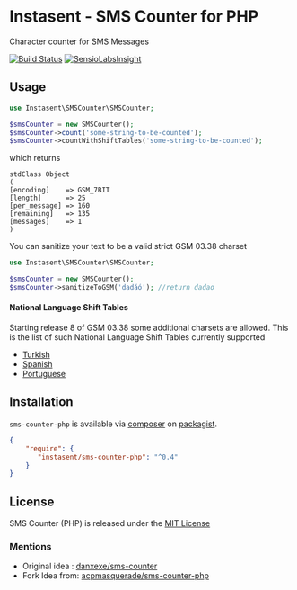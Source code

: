 # Instasent - SMS Counter for PHP

Character counter for SMS Messages

[![Build Status](https://img.shields.io/travis/instasent/sms-counter-php.svg?style=flat-square)](https://travis-ci.org/instasent/sms-counter-php)
[![SensioLabsInsight](https://img.shields.io/sensiolabs/i/0a2fa87a-0287-46f6-b8b5-818b44a2b9f9.svg?style=flat-square)](https://insight.sensiolabs.com/projects/0a2fa87a-0287-46f6-b8b5-818b44a2b9f9)

## Usage

```php
use Instasent\SMSCounter\SMSCounter;

$smsCounter = new SMSCounter();
$smsCounter->count('some-string-to-be-counted');
$smsCounter->countWithShiftTables('some-string-to-be-counted');
```

which returns
```
stdClass Object
(
[encoding]    => GSM_7BIT
[length]      => 25
[per_message] => 160
[remaining]   => 135
[messages]    => 1
)
```

You can sanitize your text to be a valid strict GSM 03.38 charset

```php
use Instasent\SMSCounter\SMSCounter;

$smsCounter = new SMSCounter();
$smsCounter->sanitizeToGSM('dadáó'); //return dadao
```

#### National Language Shift Tables

Starting release 8 of GSM 03.38 some additional charsets are allowed. This is the list of such National Language Shift Tables currently supported

- [Turkish](https://en.wikipedia.org/wiki/GSM_03.38#Turkish_language_(Latin_script))
- [Spanish](https://en.wikipedia.org/wiki/GSM_03.38#Spanish_language_(Latin_script))
- [Portuguese](https://en.wikipedia.org/wiki/GSM_03.38#Portuguese_language_(Latin_script))


## Installation

`sms-counter-php` is available via [composer](http://getcomposer.org) on [packagist](https://packagist.org/packages/instasent/sms-counter-php).

```json
{
    "require": {
       "instasent/sms-counter-php": "^0.4"
    }
}
```

## License

SMS Counter (PHP) is released under the [MIT License](LICENSE-MIT.md)

### Mentions

* Original idea : [danxexe/sms-counter](https://github.com/danxexe/sms-counter)
* Fork Idea from: [acpmasquerade/sms-counter-php](https://github.com/acpmasquerade/sms-counter-php)
